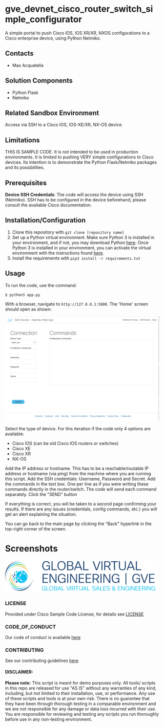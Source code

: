 # gve_devnet_cisco_router_switch_simple_configurator
A simple portal to push Cisco IOS, IOS XR/XR, NXOS configurations to a Cisco enterprise device, using Python Netmiko. 


## Contacts
* Max Acquatella

## Solution Components
* Python Flask
* Netmiko

## Related Sandbox Environment
Access via SSH to a Cisco IOS, IOS-XE/XR, NX-OS device. 

## Limitations
THIS IS SAMPLE CODE. It is not intended to be used in production environments. It is limited to pushing VERY simple configurations to Cisco devices. Its intention is to demonstrate the Python Flask/Netmiko packages and its possibilities.

## Prerequisites
**Device SSH Credentials**: The code will access the device using SSH (Netmiko). SSH has to be configured in the device beforehand, please consult the available Cisco documentation.  


## Installation/Configuration
1. Clone this repository with `git clone [repository name]`
2. Set up a Python virtual environment. Make sure Python 3 is installed in your environment, and if not, you may download Python [here](https://www.python.org/downloads/). Once Python 3 is installed in your environment, you can activate the virtual environment with the instructions found [here](https://docs.python.org/3/tutorial/venv.html).
3. Install the requirements with `pip3 install -r requirements.txt`

## Usage
To run the code, use the command:
```
$ python3 app.py
```
With a browser, navigate to `http://127.0.0.1:5000`. The 'Home' screen should open as shown:

![/IMAGES/1image.png](/IMAGES/1image.png)

Select the type of device. For this iteration if the code only 4 options are available:
* Cisco IOS (can be old Cisco IOS routers or switches)
* Cisco XE
* Cisco XR
* NX-OS

Add the IP address or hostname. This has to be a reachable/routable IP address or hostname (via ping) from the machine where you are running this script. 
Add the SSH credentials: Username, Password and Secret.
Add the commands in the text box. One per line as if you were writing these commands directly in the router/switch. The code will send each command separately.
Click the "SEND" button

If everything is correct, you will be taken to a second page confirming your results. If there are any issues (credentials, config commands, etc.) you will get an alert explaining the situation. 

You can go back to the main page by clicking the "Back" hyperlink in the top-right corner of the screen.


# Screenshots

![/IMAGES/0image.png](/IMAGES/0image.png)

### LICENSE

Provided under Cisco Sample Code License, for details see [LICENSE](LICENSE.md)

### CODE_OF_CONDUCT

Our code of conduct is available [here](CODE_OF_CONDUCT.md)

### CONTRIBUTING

See our contributing guidelines [here](CONTRIBUTING.md)

#### DISCLAIMER:
<b>Please note:</b> This script is meant for demo purposes only. All tools/ scripts in this repo are released for use "AS IS" without any warranties of any kind, including, but not limited to their installation, use, or performance. Any use of these scripts and tools is at your own risk. There is no guarantee that they have been through thorough testing in a comparable environment and we are not responsible for any damage or data loss incurred with their use.
You are responsible for reviewing and testing any scripts you run thoroughly before use in any non-testing environment.